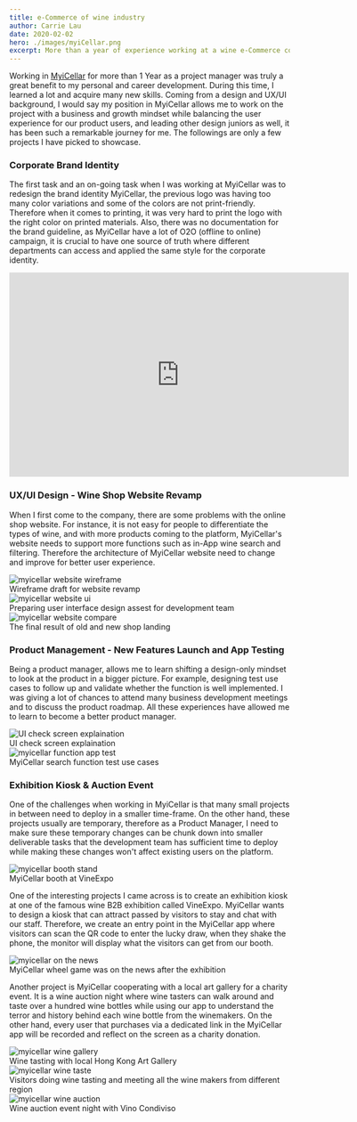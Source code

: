 ```yaml
---
title: e-Commerce of wine industry
author: Carrie Lau
date: 2020-02-02
hero: ./images/myiCellar.png
excerpt: More than a year of experience working at a wine e-Commerce company as a product manager and UX designer.
---
```


Working in [MyiCellar](https://www.myicellar.com/?lang=eng) for more than 1 Year as a project manager was truly a great benefit to my personal and career development. During this time, I learned a lot and acquire many new skills. Coming from a design and UX/UI background, I would say my position in MyiCellar allows me to work on the project with a business and growth mindset while balancing the user experience for our product users, and leading other design juniors as well, it has been such a remarkable journey for me. The followings are only a few projects I have picked to showcase. 

### Corporate Brand Identity
The first task and an on-going task when I was working at MyiCellar was to redesign the brand identity MyiCellar, the previous logo was having too many color variations and some of the colors are not print-friendly. Therefore when it comes to printing, it was very hard to print the logo with the right color on printed materials. Also, there was no documentation for the brand guideline, as MyiCellar have a lot of O2O (offline to online) campaign, it is crucial to have one source of truth where different departments can access and applied the same style for the corporate identity.

<iframe src="https://onedrive.live.com/embed?cid=0E75A4277FED839B&amp;resid=E75A4277FED839B%21133&amp;authkey=AHkmqON5tG07B5E&amp;em=2&amp;wdAr=1.7777777777777777" width="610px" height="367px" frameborder="0">This is an embedded <a target="_blank" href="https://office.com">Microsoft Office</a> presentation, powered by <a target="_blank" href="https://office.com/webapps">Office</a>.</iframe>


### UX/UI Design - Wine Shop Website Revamp
When I first come to the company, there are some problems with the online shop website. For instance, it is not easy for people to differentiate the types of wine, and with more products coming to the platform, MyiCellar's website needs to support more functions such as in-App wine search and filtering. Therefore the architecture of MyiCellar website need to change and improve for better user experience. 

<div className="Image__Small">
  <img
    src="./images/myicellar_wireframe.png"
    title="myicellar website wireframe"
    alt="myicellar website wireframe"
  />
  <figCaption>Wireframe draft for website revamp</figCaption>
</div>

<div className="Image__Small">
  <img
    src="./images/myicellar_UI.png"
    title="myicellar website ui"
    alt="myicellar website ui"
  />
  <figCaption>Preparing user interface design assest for development team</figCaption>
</div>

<div className="Image__Small">
  <img
    src="./images/myicellar_compare.png"
    title="myicellar website compare"
    alt="myicellar website compare"
  />
  <figCaption>The final result of old and new shop landing</figCaption>
</div>

### Product Management - New Features Launch and App Testing
Being a product manager, allows me to learn shifting a design-only mindset to look at the product in a bigger picture. For example, designing test use cases to follow up and validate whether the function is well implemented. I was giving a lot of chances to attend many business development meetings and to discuss the product roadmap. All these experiences have allowed me to learn to become a better product manager.

<div className="Image__Small">
  <img
    src="./images/myicellar_functionSpec.png"
    title="UI check screen explaination"
    alt="UI check screen explaination"
  />
  <figCaption>UI check screen explaination</figCaption>
</div>

<div className="Image__Small">
  <img
    src="./images/myicellar_appTest.png"
    title="myicellar function app test"
    alt="myicellar function app test"
  />
  <figCaption> MyiCellar search function test use cases</figCaption>
</div>

### Exhibition Kiosk & Auction Event 
One of the challenges when working in MyiCellar is that many small projects in between need to deploy in a smaller time-frame. On the other hand, these projects usually are temporary, therefore as a Product Manager, I need to make sure these temporary changes can be chunk down into smaller deliverable tasks that the development team has sufficient time to deploy while making these changes won't affect existing users on the platform. 

<div className="Image__Small">
  <img
    src="./images/myicellar_boothWheel.jpg"
    title="myicellar booth stand"
    alt="myicellar booth stand"
  />
  <figCaption>MyiCellar booth at VineExpo</figCaption>
</div>

One of the interesting projects I came across is to create an exhibition kiosk at one of the famous wine B2B exhibition called VineExpo. MyiCellar wants to design a kiosk that can attract passed by visitors to stay and chat with our staff. Therefore, we create an entry point in the MyiCellar app where visitors can scan the QR code to enter the lucky draw, when they shake the phone, the monitor will display what the visitors can get from our booth.

<div className="Image__Small">
  <img
    src="./images/myicellar_report.jpg"
    title="myicellar on the news"
    alt="myicellar on the news"
  />
  <figCaption> MyiCellar wheel game was on the news after the exhibition </figCaption>
</div>

Another project is MyiCellar cooperating with a local art gallery for a charity event. It is a wine auction night where wine tasters can walk around and taste over a hundred wine bottles while using our app to understand the terror and history behind each wine bottle from the winemakers. On the other hand, every user that purchases via a dedicated link in the MyiCellar app will be recorded and reflect on the screen as a charity donation.

<div className="Image__Small">
  <img
    src="./images/myicellar_wineGallery.jpg"
    title="myicellar wine gallery"
    alt="myicellar wine gallery"
  />
  <figCaption>Wine tasting with local Hong Kong Art Gallery</figCaption>
</div>

<div className="Image__Small">
  <img
    src="./images/myicellar_wineTaste.jpg"
    title="myicellar wine taste"
    alt="myicellar wine taste"
  />
  <figCaption>Visitors doing wine tasting and meeting all the wine makers from different region</figCaption>
</div>

<div className="Image__Small">
  <img
    src="./images/myicellar_wineAuction.jpg"
    title="myicellar wine auction"
    alt="myicellar wine auction"
  />
  <figCaption>Wine auction event night with Vino Condiviso</figCaption>
</div>
